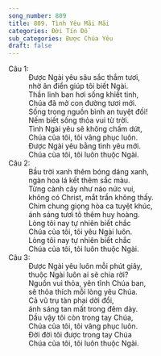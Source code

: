 ```yaml
---
song_number: 809
title: 809. Tình Yêu Mãi Mãi
categories: Đời Tín Đồ
sub_categories: Được Chúa Yêu
draft: false
---
```

<dl><dt>Câu 1:</dt><dd data-verse="1"> Được Ngài yêu sâu sắc thắm tươi, <br/>nhờ ân điển giúp tôi biết Ngài. <br/>Thần linh ban hơi sống khiết tinh, <br/>Chúa đã mở con đường tươi mới. <br/>Sống trong nguồn bình an tuyệt đối! <br/>Nếm biết sống thỏa vui từ trời. <br/>Tình Ngài yêu sẽ không chấm dứt, <br/>Chúa của tôi, tôi vâng phục luôn. <br/>Được Ngài yêu bằng tình yêu mới. <br/>Chúa của tôi, tôi luôn thuộc Ngài. </dd><dt>Câu 2:</dt><dd data-verse="2">Bầu trời xanh thêm bóng dáng xanh, <br/>ngàn hoa lá kết thêm sắc màu. <br/>Từng cành cây như náo nức vui, <br/>không có Christ, mắt trần không thấy. <br/>Chim chung giọng hòa ca tuyệt khúc, <br/>ánh sáng tươi tô thêm huy hoàng. <br/>Lòng tôi nay tự nhiên biết chắc <br/>Chúa của tôi, tôi yêu Ngài luôn. <br/>Lòng tôi nay tự nhiên biết chắc <br/>Chúa của tôi, tôi luôn thuộc Ngài. </dd><dt>Câu 3:</dt><dd data-verse="3">Được Ngài yêu luôn mỗi phút giây, <br/>thuộc Ngài luôn ai sẽ chia rời? <br/>Nguồn vui thỏa, yên tĩnh Chúa ban, <br/>sẽ thỏa thích mỗi lòng yêu Chúa. <br/>Cả vũ trụ tàn phai dời đổi, <br/>ánh sáng tan mất trong đêm dày. <br/>Dầu vậy tôi còn trong tay Chúa, <br/>Chúa của tôi, tôi vâng phục luôn. <br/>Đời đời tôi được trong tay Chúa <br/>Chúa của tôi, tôi luôn thuộc Ngài. </dd></dl>